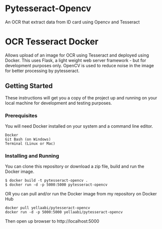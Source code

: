 # Pytesseract-Opencv

An OCR that extract data from ID card using Opencv and Tesseract 

# OCR Tesseract Docker
Allows upload of an image for OCR using Tesseract and deployed using Docker.  This uses Flask, a light weight web server framework - but for development purposes only.  OpenCV is used to reduce noise in the image for better processing by pytesseract.

## Getting Started
These instructions will get you a copy of the project up and running on your local machine for development and testing purposes.

### Prerequisites

You will need Docker installed on your system and a command line editor.

```
Docker
Git Bash (on Windows)
Terminal (Linux or Mac)
```

### Installing and Running

You can clone this repository or download a zip file, build and run the Docker image.

```
$ docker build -t pytesseract-opencv .
$ docker run -d -p 5000:5000 pytesseract-opencv
```

OR you can pull and/or run the Docker image from my repository on Docker Hub

```
docker pull yellaabi/pytesseract-opencv
docker run -d -p 5000:5000 yellaabi/pytesseract-opencv
```
Then open up browser to http://localhost:5000

